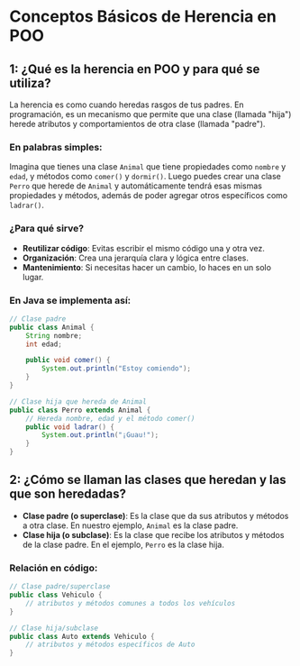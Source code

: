 # Conceptos Básicos de Herencia en POO

## 1: ¿Qué es la herencia en POO y para qué se utiliza?

La herencia es como cuando heredas rasgos de tus padres. En programación, es un mecanismo que permite que una clase (llamada "hija") herede atributos y comportamientos de otra clase (llamada "padre").

### En palabras simples:

Imagina que tienes una clase `Animal` que tiene propiedades como `nombre` y `edad`, y métodos como `comer()` y `dormir()`. Luego puedes crear una clase `Perro` que herede de `Animal` y automáticamente tendrá esas mismas propiedades y métodos, además de poder agregar otros específicos como `ladrar()`.

### ¿Para qué sirve?

- **Reutilizar código**: Evitas escribir el mismo código una y otra vez.
- **Organización**: Crea una jerarquía clara y lógica entre clases.
- **Mantenimiento**: Si necesitas hacer un cambio, lo haces en un solo lugar.

### En Java se implementa así:

```java
// Clase padre
public class Animal {
    String nombre;
    int edad;

    public void comer() {
        System.out.println("Estoy comiendo");
    }
}

// Clase hija que hereda de Animal
public class Perro extends Animal {
    // Hereda nombre, edad y el método comer()
    public void ladrar() {
        System.out.println("¡Guau!");
    }
}
```

## 2: ¿Cómo se llaman las clases que heredan y las que son heredadas?

- **Clase padre (o superclase)**: Es la clase que da sus atributos y métodos a otra clase. En nuestro ejemplo, `Animal` es la clase padre.
- **Clase hija (o subclase)**: Es la clase que recibe los atributos y métodos de la clase padre. En el ejemplo, `Perro` es la clase hija.

### Relación en código:

```java
// Clase padre/superclase
public class Vehiculo {
    // atributos y métodos comunes a todos los vehículos
}

// Clase hija/subclase
public class Auto extends Vehiculo {
    // atributos y métodos específicos de Auto
}
```

